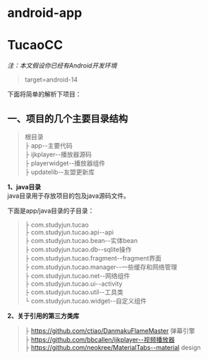 android-app
===========

# **TucaoCC** #

*注：本文假设你已经有Android开发环境*

> target=android-14


下面将简单的解析下项目：

## **一、项目的几个主要目录结构** ##
> 根目录<br>
> ├ app--主要代码<br>
> ├ ijkplayer--播放器源码<br>
> ├ playerwidget--播放器组件<br>
> ├ updatelib--友盟更新库<br>



**1、java目录**<br>
java目录用于存放项目的包及java源码文件。

下面是app/java目录的子目录：
> ├ com.studyjun.tucao<br>
> ├ com.studyjun.tucao.api--api<br>
> ├ com.studyjun.tucao.bean--实体bean<br>
> ├ com.studyjun.tucao.db--sqlite操作<br>
> ├ com.studyjun.tucao.fragment--fragment界面<br>
> ├ com.studyjun.tucao.manager--一些缓存和网络管理<br>
> ├ com.studyjun.tucao.net--网络组件<br>
> ├ com.studyjun.tucao.ui--activity<br>
> ├ com.studyjun.tucao.util--工具类<br>
> └ com.studyjun.tucao.widget--自定义组件<br>

**2、关于引用的第三方类库**<br>
> ├ https://github.com/ctiao/DanmakuFlameMaster 弹幕引擎<br>
> ├ https://github.com/bbcallen/ijkplayer--视频播放器<br>
> ├ https://github.com/neokree/MaterialTabs--material design<br>


  
